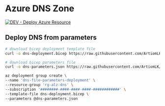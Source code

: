 # Azure DNS Zone

[![DEV - Deploy Azure Resource](https://github.com/ArtiomLK/azure-bicep-dns/actions/workflows/dev.orchestrator.yml/badge.svg?branch=main&event=push)](https://github.com/ArtiomLK/azure-bicep-dns/actions/workflows/dev.orchestrator.yml)

## Deploy DNS from parameters

```bash
# download bicep deployment template file
curl -o dns-deployment.bicep https://raw.githubusercontent.com/ArtiomLK/azure-bicep-dns/main/main.bicep

# download bicep parameters file
curl -o dns-parameters.json https://raw.githubusercontent.com/ArtiomLK/azure-bicep-dns/main/parameters/dns-parameters.json

az deployment group create \
--name 'dns-file-parameters-deployment' \
--resource-group 'rg-alz-dns' \
--subscription '########-####-####-####-############' \
--template-file dns-deployment.bicep \
--parameters @dns-parameters.json
```
